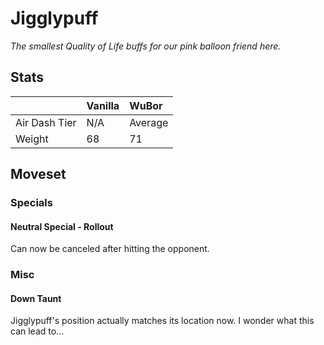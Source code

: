 # Jigglypuff
*The smallest Quality of Life buffs for our pink balloon friend here.*

## Stats

<datatable>

|                 | Vanilla | WuBor              |
|:--------------- |:------- |:------------------ |
| Air Dash Tier   | N/A     | Average            |
| Weight          | 68      | <buff>71</buff>   |

</datatable>

## Moveset

### Specials

#### Neutral Special - Rollout

<buff>Can now be canceled after hitting the opponent.</buff>

### Misc

#### Down Taunt

<funny>Jigglypuff's position actually matches its location now. I wonder what this can lead to...</funny>
